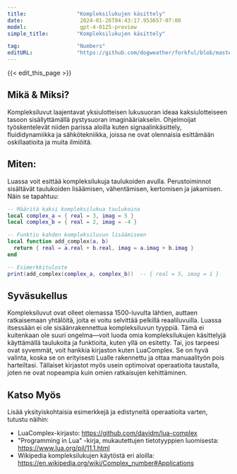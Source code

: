 ```yaml
---
title:                "Kompleksilukujen käsittely"
date:                  2024-01-26T04:43:17.953657-07:00
model:                 gpt-4-0125-preview
simple_title:         "Kompleksilukujen käsittely"

tag:                  "Numbers"
editURL:              "https://github.com/dogweather/forkful/blob/master/content/fi/lua/working-with-complex-numbers.md"
---
```


{{< edit_this_page >}}

## Mikä & Miksi?
Kompleksiluvut laajentavat yksiulotteisen lukusuoran ideaa kaksiulotteiseen tasoon sisällyttämällä pystysuoran imaginääriakselin. Ohjelmoijat työskentelevät niiden parissa aloilla kuten signaalinkäsittely, fluididynamiikka ja sähkötekniikka, joissa ne ovat olennaisia esittämään oskillaatioita ja muita ilmiöitä.

## Miten:
Luassa voit esittää kompleksilukuja taulukoiden avulla. Perustoiminnot sisältävät taulukoiden lisäämisen, vähentämisen, kertomisen ja jakamisen. Näin se tapahtuu:

```lua
-- Määritä kaksi kompleksilukua taulukoina
local complex_a = { real = 3, imag = 5 }
local complex_b = { real = 2, imag = -4 }

-- Funktio kahden kompleksiluvun lisäämiseen
local function add_complex(a, b)
  return { real = a.real + b.real, imag = a.imag + b.imag }
end

-- Esimerkkituloste
print(add_complex(complex_a, complex_b))  -- { real = 5, imag = 1 }
```

## Syväsukellus
Kompleksiluvut ovat olleet olemassa 1500-luvulta lähtien, auttaen ratkaisemaan yhtälöitä, joita ei voitu selvittää pelkillä reaaliluvuilla. Luassa itsessään ei ole sisäänrakennettua kompleksiluvun tyyppiä. Tämä ei kuitenkaan ole suuri ongelma—voit luoda omia kompleksilukujen käsittelyjä käyttämällä taulukoita ja funktioita, kuten yllä on esitetty. Tai, jos tarpeesi ovat syvemmät, voit hankkia kirjaston kuten LuaComplex. Se on hyvä valinta, koska se on erityisesti Lualle rakennettu ja ottaa manuaalityön pois harteiltasi. Tällaiset kirjastot myös usein optimoivat operaatioita taustalla, joten ne ovat nopeampia kuin omien ratkaisujen kehittäminen.

## Katso Myös
Lisää yksityiskohtaisia esimerkkejä ja edistyneitä operaatioita varten, tutustu näihin:

- LuaComplex-kirjasto: https://github.com/davidm/lua-complex
- "Programming in Lua" -kirja, mukautettujen tietotyyppien luomisesta: https://www.lua.org/pil/11.1.html
- Wikipedia kompleksilukujen käytöstä eri aloilla: https://en.wikipedia.org/wiki/Complex_number#Applications
